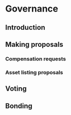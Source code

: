 # Governance

## Introduction

## Making proposals
 
### Compensation requests
### Asset listing proposals

## Voting

## Bonding
